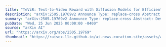 ```yaml
---
title: "TeViR: Text-to-Video Reward with Diffusion Models for Efficient Reinforcement Learning"
description: "arXiv:2505.19769v2 Announce Type: replace-cross Abstract: Developing scalable and generalizable reward engineering for reinforcement learning (RL) is crucial for creating general-purpose agents, especially in the challenging domain of robotic manipulation. While recent advances in reward engineering with Vision-Language Models (VLMs) have shown promise, their sparse reward nature significantly limits sample efficiency. This paper introduces TeViR, a novel method that leverages a pre-trained text-to-video diffusion model to generate dense rewards by comparing the predicted image sequence with current observations. Experimental results across 11 complex robotic tasks demonstrate that TeViR outperforms traditional methods leveraging sparse rewards and other state-of-the-art (SOTA) methods, achieving better sample efficiency and performance without ground truth environmental rewards. TeViR's ability to efficiently guide agents in complex environments highlights its potential to advance reinforcement learning applications in robotic manipulation."
summary: "arXiv:2505.19769v2 Announce Type: replace-cross Abstract: Developing scalable and generalizable reward engineering for reinforcement learning (RL) is crucial for creating general-purpose agents, especially in the challenging domain of robotic manipulation. While recent advances in reward engineering with Vision-Language Models (VLMs) have shown promise, their sparse reward nature significantly limits sample efficiency. This paper introduces TeViR, a novel method that leverages a pre-trained text-to-video diffusion model to generate dense rewards by comparing the predicted image sequence with current observations. Experimental results across 11 complex robotic tasks demonstrate that TeViR outperforms traditional methods leveraging sparse rewards and other state-of-the-art (SOTA) methods, achieving better sample efficiency and performance without ground truth environmental rewards. TeViR's ability to efficiently guide agents in complex environments highlights its potential to advance reinforcement learning applications in robotic manipulation."
pubDate: "Wed, 25 Jun 2025 00:00:00 -0400"
source: "arXiv AI"
url: "https://arxiv.org/abs/2505.19769"
thumbnail: "https://raisex-llc.github.io/ai-news-curation-site/assets/arxiv.png"
---
```


